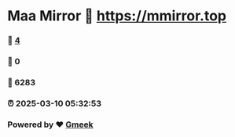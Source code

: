 # Maa Mirror :link: https://mmirror.top 
### :page_facing_up: [4](https://mmirror.top/tag.html) 
### :speech_balloon: 0 
### :hibiscus: 6283 
### :alarm_clock: 2025-03-10 05:32:53 
### Powered by :heart: [Gmeek](https://github.com/Meekdai/Gmeek)
